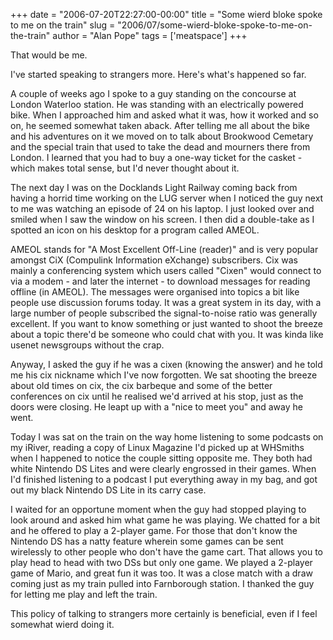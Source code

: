 +++
date = "2006-07-20T22:27:00-00:00"
title = "Some wierd bloke spoke to me on the train"
slug = "2006/07/some-wierd-bloke-spoke-to-me-on-the-train"
author = "Alan Pope"
tags = ['meatspace']
+++

That would be me.

I've started speaking to strangers more. Here's what's happened so far.

A couple of weeks ago I spoke to a guy standing on the concourse at London Waterloo station. He was standing with an electrically powered bike. When I approached him and asked what it was, how it worked and so on, he seemed somewhat taken aback. After telling me all about the bike and his adventures on it we moved on to talk about Brookwood Cemetary and the special train that used to take the dead and mourners there from London. I learned that you had to buy a one-way ticket for the casket - which makes total sense, but I'd never thought about it.

The next day I was on the Docklands Light Railway coming back from having a horrid time working on the LUG server when I noticed the guy next to me was watching an episode of 24 on his laptop. I just looked over and smiled when I saw the window on his screen. I then did a double-take as I spotted an icon on his desktop for a program called AMEOL.

AMEOL stands for "A Most Excellent Off-Line (reader)" and is very popular amongst CiX (Compulink Information eXchange) subscribers. Cix was mainly a conferencing system which users called "Cixen" would connect to via a modem - and later the internet - to download messages for reading offline (in AMEOL). The messages were organised into topics a bit like people use discussion forums today. It was a great system in its day, with a large number of people subscribed the signal-to-noise ratio was generally excellent. If you want to know something or just wanted to shoot the breeze about a topic there'd be someone who could chat with you. It was kinda like usenet newsgroups without the crap.

Anyway, I asked the guy if he was a cixen (knowing the answer) and he told me his cix nickname which I've now forgotten. We sat shooting the breeze about old times on cix, the cix barbeque and some of the better conferences on cix until he realised we'd arrived at his stop, just as the doors were closing. He leapt up with a "nice to meet you" and away he went.

Today I was sat on the train on the way home listening to some podcasts on my iRiver, reading a copy of Linux Magazine I'd picked up at WHSmiths when I happened to notice the couple sitting opposite me. They both had white Nintendo DS Lites and were clearly engrossed in their games. When I'd finished listening to a podcast I put everything away in my bag, and got out my black Nintendo DS Lite in its carry case.

I waited for an opportune moment when the guy had stopped playing to look around and asked him what game he was playing. We chatted for a bit and he offered to play a 2-player game. For those that don't know the Nintendo DS has a natty feature wherein some games can be sent wirelessly to other people who don't have the game cart. That allows you to play head to head with two DSs but only one game. We played a 2-player game of Mario, and great fun it was too. It was a close match with a draw coming just as my train pulled into Farnborough station. I thanked the guy for letting me play and left the train.

This policy of talking to strangers more certainly is beneficial, even if I feel somewhat wierd doing it.